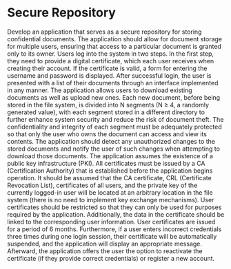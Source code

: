 <h1>Secure Repository</h1>    
Develop an application that serves as a secure repository for storing confidential documents. 
The application should allow for document storage for multiple users, ensuring that access to a particular document is granted only to its owner.    
Users log into the system in two steps. In the first step, they need to provide a digital certificate, which each user receives when creating their account.
If the certificate is valid, a form for entering the username and password is displayed. After successful login, the user is presented with a list of their documents through an interface implemented in any manner.    
The application allows users to download existing documents as well as upload new ones. Each new document, before being stored in the file system,
is divided into N segments (N ≥ 4, a randomly generated value), with each segment stored in a different directory to further enhance system security and reduce the risk of document theft. 
The confidentiality and integrity of each segment must be adequately protected so that only the user who owns the document can access and view its contents. 
The application should detect any unauthorized changes to the stored documents and notify the user of such changes when attempting to download those documents.    
The application assumes the existence of a public key infrastructure (PKI). All certificates must be issued by a CA (Certification Authority) that is established before the application begins operation.
It should be assumed that the CA certificate, CRL (Certificate Revocation List), certificates of all users, 
and the private key of the currently logged-in user will be located at an arbitrary location in the file system (there is no need to implement key exchange mechanisms).
User certificates should be restricted so that they can only be used for purposes required by the application. Additionally, the data in the certificate should be linked to the corresponding user information. 
   User certificates are issued for a period of 6 months. Furthermore, if a user enters incorrect credentials three times during one login session,
their certificate will be automatically suspended, and the application will display an appropriate message. 
Afterward, the application offers the user the option to reactivate the certificate (if they provide correct credentials) or register a new account.
